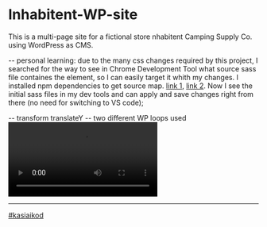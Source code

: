 # Inhabitent-WP-site
This is a multi-page site for a fictional store nhabitent Camping Supply Co. using WordPress as CMS.

-- personal learning:
due to the many css changes required by this project, I searched for the way to see in Chrome Development Tool what source sass file containes the element, so I can easily target it whith my changes. I installed npm dependencies to get source map. [link 1](https://stackoverflow.com/questions/6843495/how-to-save-css-changes-of-styles-panel-of-chrome-developer-tools), [link 2](https://www.npmjs.com/package/gulp-sourcemaps). Now I see the initial sass files in my dev tools and can apply and save changes right from there (no need for switching to VS code);

-- transform translateY
-- two different WP loops used
![inhabitent-recorded-layout](inhabitent_layouts.webm)

-------
[#kasiaikod](http://www.kasiaikod.pl/)
